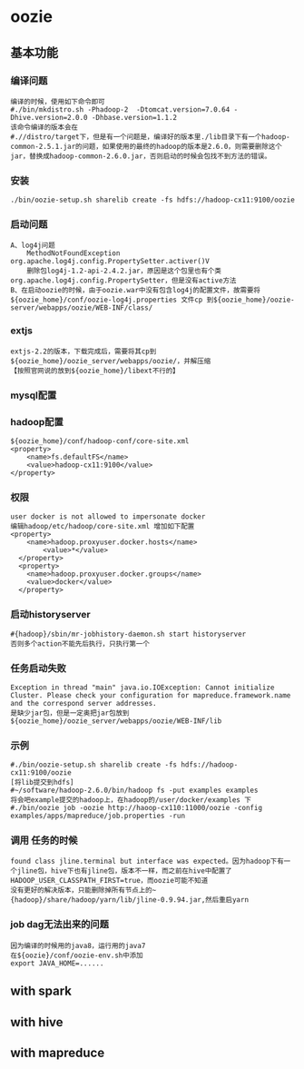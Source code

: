 oozie
====
## 基本功能

### 编译问题

	编译的时候，使用如下命令即可
	#./bin/mkdistro.sh -Phadoop-2  -Dtomcat.version=7.0.64 -Dhive.version=2.0.0 -Dhbase.version=1.1.2
	该命令编译的版本会在
	#.//distro/target下，但是有一个问题是，编译好的版本里./lib目录下有一个hadoop-common-2.5.1.jar的问题，如果使用的最终的hadoop的版本是2.6.0，则需要删除这个jar，替换成hadoop-common-2.6.0.jar，否则启动的时候会包找不到方法的错误。

### 安装
	./bin/oozie-setup.sh sharelib create -fs hdfs://hadoop-cx11:9100/oozie
### 启动问题
	A、log4j问题
		MethodNotFoundException org.apache.log4j.config.PropertySetter.activer()V
		删除包log4j-1.2-api-2.4.2.jar，原因是这个包里也有个类org.apache.log4j.config.PropertySetter，但是没有active方法
	B、在启动oozie的时候，由于oozie.war中没有包含log4j的配置文件，故需要将${oozie_home}/conf/oozie-log4j.properties 文件cp 到${oozie_home}/oozie-server/webapps/oozie/WEB-INF/class/	
### extjs
	extjs-2.2的版本，下载完成后，需要将其cp到${oozie_home}/oozie_server/webapps/oozie/，并解压缩
	【按照官网说的放到${oozie_home}/libext不行的】		
### mysql配置


### hadoop配置
	${oozie_home}/conf/hadoop-conf/core-site.xml
	<property>
		<name>fs.defaultFS</name>
		<value>hadoop-cx11:9100</value>	
	</property>
### 权限
	user docker is not allowed to impersonate docker
	编辑hadoop/etc/hadoop/core-site.xml 增加如下配置	  
	<property>
	    <name>hadoop.proxyuser.docker.hosts</name>
			<value>*</value>
	  </property>
	  <property>
	    <name>hadoop.proxyuser.docker.groups</name>
	    <value>docker</value>
	  </property>
### 启动historyserver
	#{hadoop}/sbin/mr-jobhistory-daemon.sh start historyserver
	否则多个action不能先后执行，只执行第一个
### 任务启动失败
	Exception in thread "main" java.io.IOException: Cannot initialize Cluster. Please check your configuration for mapreduce.framework.name and the correspond server addresses.  
	是缺少jar包，但是一定奥把jar包放到${oozie_home}/oozie_server/webapps/oozie/WEB-INF/lib

### 示例
	#./bin/oozie-setup.sh sharelib create -fs hdfs://hadoop-cx11:9100/oozie
	[将lib提交到hdfs]
	#~/software/hadoop-2.6.0/bin/hadoop fs -put examples examples
	将会吧example提交的hadoop上，在hadoop的/user/docker/examples 下
	#./bin/oozie job -oozie http://haoop-cx110:11000/oozie -config examples/apps/mapreduce/job.properties -run
### 调用 任务的时候
	found class jline.terminal but interface was expected。因为hadoop下有一个jline包，hive下也有jline包，版本不一样，而之前在hive中配置了HADOOP_USER_CLASSPATH_FIRST=true，而oozie可能不知道
	没有更好的解决版本，只能删除掉所有节点上的~{hadoop}/share/hadoop/yarn/lib/jline-0.9.94.jar,然后重启yarn

### job dag无法出来的问题
	因为编译的时候用的java8，运行用的java7	
	在${oozie}/conf/oozie-env.sh中添加
	export JAVA_HOME=......

## with spark



## with hive



## with mapreduce

